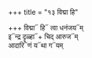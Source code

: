 +++
title = "१३ विद्मा हि"

+++
विद्मा᳓ हि᳓ त्वा धनंजय᳓म्  
इ᳓न्द्र दॄळ्हा᳓+ चिद् आरुज᳓म्  
आदारि᳓णं य᳓था ग᳓यम्